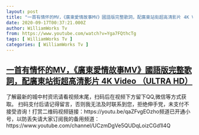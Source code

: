 ```yaml
---
layout: post
title: "一首有情怀的MV，《廣東愛情故事MV》國語版完整歌詞，配廣東站街超高清影片 4K Video （ULTRA HD）"
date: 2020-09-17T00:37:21.000Z
author: WilliamWorks Tv
from: https://www.youtube.com/watch?v=Yga7FQthcTg
tags: [ WilliamWorks Tv ]
categories: [ WilliamWorks Tv ]
---
```

<!--1600303041000-->
[一首有情怀的MV，《廣東愛情故事MV》國語版完整歌詞，配廣東站街超高清影片 4K Video （ULTRA HD）](https://www.youtube.com/watch?v=Yga7FQthcTg)
------

<div>
了解最新的城中村资讯请看视频末尾，扫码后在视频下方留下QQ,微信等方式获取。 扫码支付后请记得留言，否则我无法及时联系到您，拒绝伸手党，未支付不接受咨询！打赏二维码视频链接：https://youtu.be/qaZFvgEOzho频道已开通小号，以防丢失请大家订阅我的备用频道：https://www.youtube.com/channel/UCzmDgVe5QUDqLoizCGd1l4Q
</div>
